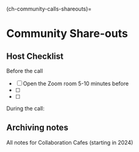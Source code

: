 (ch-community-calls-shareouts)=
# Community Share-outs




## Host Checklist
Before the call
- [ ] Open the Zoom room 5-10 minutes before
- [ ] 
- [ ] 
During the call: 

## Archiving notes

All notes for Collaboration Cafes (starting in 2024)